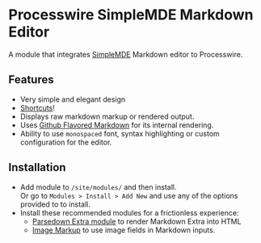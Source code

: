 # Processwire SimpleMDE Markdown Editor

A module that integrates [SimpleMDE](https://simplemde.com/) Markdown editor to Processwire.

## Features
+ Very simple and elegant design
+ [Shortcuts](https://github.com/NextStepWebs/simplemde-markdown-editor#keyboard-shortcuts)!
+ Displays raw markdown markup or rendered output.
+ Uses [Github Flavored Markdown](https://guides.github.com/features/mastering-markdown/) for its internal rendering.
+ Ability to use `monospaced` font, syntax highlighting or custom configuration for the editor.

## Installation
+ Add module to `/site/modules/` and then install.  
  Or go to `Modules > Install > Add New` and use any of the options provided to to install.  
+ Install these recommended modules for a frictionless experience:
  + [Parsedown Extra module](http://modules.processwire.com/modules/textformatter-parsedown-extra-plugin/) to render Markdown Extra into HTML
  + [Image Markup](http://modules.processwire.com/modules/textformatter-image-field-markup/) to use image fields in Markdown inputs.


